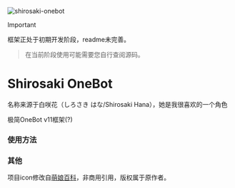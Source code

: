 ![shirosaki-onebot](https://socialify.git.ci/Ceale/shirosaki-onebot/image?description=1&descriptionEditable=%E6%9E%81%E7%AE%80OneBot%20v11%E6%A1%86%E6%9E%B6&font=KoHo&forks=1&issues=1&language=1&logo=https%3A%2F%2Fraw.githubusercontent.com%2FCeale%2Fshirosaki-onebot%2Frefs%2Fheads%2Fmain%2Ficon.png&name=1&owner=1&pattern=Diagonal%20Stripes&pulls=1&stargazers=1&theme=Light)

>[!IMPORTANT] 
>框架正处于初期开发阶段，readme未完善。

>在当前阶段使用可能需要您自行查阅源码。

# Shirosaki OneBot
名称来源于白咲花（しろさき はな/Shirosaki Hana），她是我很喜欢的一个角色

极简OneBot v11框架(?)

### 使用方法

### 其他
项目icon修改自[萌娘百科](https://mzh.moegirl.org.cn/File:Nav-wataten3.png)，非商用引用，版权属于原作者。
